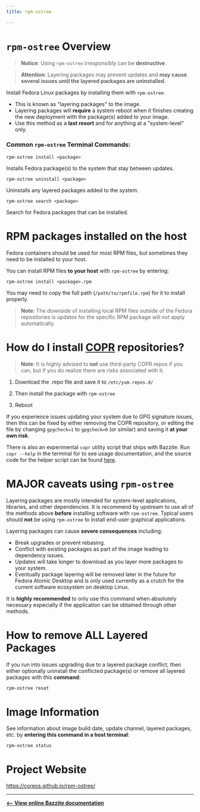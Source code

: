 ```yaml
---
title: rpm-ostree

---
```


# `rpm-ostree` Overview

>**Notice**: Using `rpm-ostree` irresponsibly can be **destructive**.

>**Attention**: Layering packages may prevent updates and **may cause several issues until the layered packages are uninstalled**.

Install Fedora Linux packages by installing them with `rpm-ostree`.

- This is known as "layering packages" to the image.
- Layering packages will **require** a system reboot when it finishes creating the new deployment with the package(s) added to your image.
- Use this method as a **last resort** and for anything at a "system-level" only.

### Common `rpm-ostree` Terminal Commands:

```
rpm-ostree install <package>
```
Installs Fedora package(s) to the system that stay between updates.

```
rpm-ostree uninstall <package>
``` 
Uninstalls any layered packages added to the system.
 
```
rpm-ostree search <package>
```
Search for Fedora packages that can be installed.

# RPM packages installed on the host

Fedora containers should be used for most RPM files, but sometimes they need to be installed to your host.

You can install RPM files **to your host** with `rpm-ostree` by entering:
```
rpm-ostree install <package>.rpm
```
You may need to copy the full path (`/path/to/rpmfile.rpm`) for it to install properly.

>**Note**: The downside of installing local RPM files outside of the Fedora repositories is updates for the specific RPM package will not apply automatically.

# How do I install [COPR](https://copr.fedorainfracloud.org) repositories?

>**Note**: It is highly advised to **not** use third-party COPR repos if you can, but if you do realize there are risks associated with it.

1. Download the .repo file and save it to `/etc/yum.repos.d/`

2. Then install the package with `rpm-ostree`

3. Reboot

If you experience issues updating your system due to GPG signature issues, then this can be fixed by either removing the COPR repository, or editing the file by changing `gpgcheck=1` to `gpgcheck=0` (or similar) and saving it **at your own risk**.

There is also an experimental `copr` utility script that ships with Bazzite. Run `copr --help` in the terminal for to see usage documentation, and the source code for the helper script can be found [here](https://github.com/ublue-os/COPR-command).

# **MAJOR** caveats using `rpm-ostree`

Layering packages are mostly intended for system-level applications, libraries, and other dependencies.  It is recommend by upstream to use all of the methods above **before** installing software with `rpm-ostree`.  Typical users should **not** be using `rpm-ostree` to install end-user graphical applications.

Layering packages can cause **severe consequences** including:
- Break upgrades or prevent rebasing.
- Conflict with existing packages as part of the image leading to dependency issues.
- Updates will take longer to download as you layer more packages to your system.
- Eventually package layering will be removed later in the future for Fedora Atomic Desktop and is only used currently as a crutch for the current software ecosystem on desktop Linux.

It is **highly recommended** to only use this command when absolutely necessary especially if the application can be obtained through other methods. 

# How to remove **ALL** Layered Packages

If you run into issues upgrading due to a layered package conflict, then either optionally uninstall the conflicted package(s) or remove all layered packages with this **command**:
```bash
rpm-ostree reset
```

# Image Information

See information about image build date, update channel, layered packages, etc. by **entering this command in a host terminal**:

```
rpm-ostree status
```

# Project Website

<https://coreos.github.io/rpm-ostree/>

<hr>

[**<-- View online Bazzite documentation**](https://universal-blue.discourse.group/docs?topic=2642)